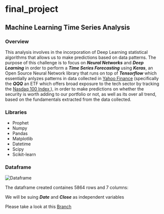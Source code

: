 # final_project
## Machine Learning Time Series Analysis 

### Overview

This analysis involves in the incorporation of Deep Learning statistical algorithms that allows us to make predictions based on data patterns. The purpose of this challenge is to focus on ***Neural Networks*** and ***Deep Learning*** in order to perform a ***Time Series Forecasting*** using ***Keras***, an Open Source Neural Network library that runs on top of ***Tensorflow*** which essentially anlyzes patterns in data collected in [Yahoo Finance](https://finance.yahoo.com/) (specifically the ***QQQ*** an ETF which offers broad exposure to the tech sector by tracking the [Nasdaq 100 Index ](https://www.investopedia.com/terms/n/nasdaq100.asp)), in order to make predictions on whether the security is worth adding to our portfolio or not, as well as its over all trend, based on the fundamentals extracted from the data collected. 


### Libraries

- Prophet 
- Numpy
- Pandas
- Matplotlib
- Datetime
- Scipy
- Scikit-learn

### Dataframe 

![Dataframe](https://github.com/schoolboycamel/final_project/blob/Paolo/Resources%20/DF_QQQ.png)

The dataframe created containes 5864 rows and 7 columns:

We will be suing ***Date*** and ***Close*** as independent variables


Please take a look at this [Branch](https://github.com/schoolboycamel/final_project/tree/Paolo)
